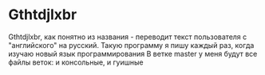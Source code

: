 # Gthtdjlxbr
Gthtdjlxbr, как понятно из названия - переводит текст пользователя с "английского" на русский. 
Такую программу я пишу каждый раз, когда изучаю новый язык программирования
В ветке master у меня будут все файлы веток: и консольные, и гуишные

